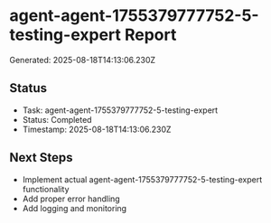 # agent-agent-1755379777752-5-testing-expert Report

Generated: 2025-08-18T14:13:06.230Z

## Status
- Task: agent-agent-1755379777752-5-testing-expert
- Status: Completed
- Timestamp: 2025-08-18T14:13:06.230Z

## Next Steps
- Implement actual agent-agent-1755379777752-5-testing-expert functionality
- Add proper error handling
- Add logging and monitoring
